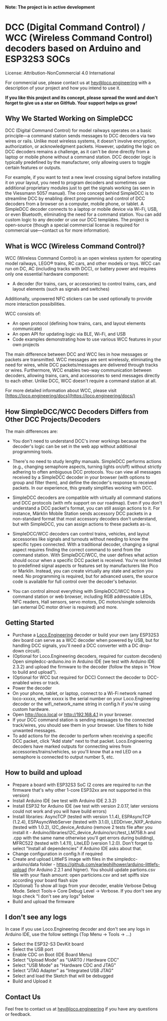 #### Note: The project is in active development

# DCC (Digital Command Control) / WCC (Wireless Command Control) decoders based on Arduino and ESP32S3 SOCs

License: Attribution-NonCommercial 4.0 International

For commercial use, please contact us at hey@loco.engineering with a description of your project and how you intend to use it.

**If you like this project and its concept, please spread the word and don't forget to give us a star on GitHub. Your support helps us grow!**

## Why We Started Working on SimpleDCC

DCC (Digital Command Control) for model railways operates on a basic principle—a command station sends messages to DCC decoders via two wires or rails. Unlike most wireless systems, it doesn't involve encryption, authorization, or acknowledgment packets. However, updating the logic on DCC decoders remains a challenge, as it can't be done directly from a laptop or mobile phone without a command station. DCC decoder logic is typically predefined by the manufacturer, only allowing users to toggle certain features or outputs.

For example, if you want to test a new level crossing signal before installing it on your layout, you need to program decoders and sometimes use additional proprietary modules just to get the signals working (as seen in the Viessmann 5057 manual). The core concept behind SimpleDCC is to streamline DCC by enabling direct programming and control of DCC decoders from a browser on a computer, mobile phone, or tablet. A SimpleDCC decoder connects to a laptop or mobile device via Wi-Fi, USB, or even Bluetooth, eliminating the need for a command station. You can add custom logic to any decoder or use our DCC templates. The project is open-source (though a special commercial license is required for commercial use—contact us for more information).

## What is WCC (Wireless Command Control)?

WCC (Wireless Command Control) is an open wireless system for operating model railways, LEGO® trains, RC cars, and other models or toys. WCC can run on DC, AC (including tracks with DCC), or battery power and requires only one essential hardware component:

- A decoder (for trains, cars, or accessories) to control trains, cars, and layout elements (such as signals and switches)

Additionally, unpowered NFC stickers can be used optionally to provide more interaction possibilities.

WCC consists of:
- An open protocol (defining how trains, cars, and layout elements communicate)
- An open API for updating logic via BLE, Wi-Fi, and USB
- Code examples demonstrating how to use various WCC features in your own projects

The main difference between DCC and WCC lies in how messages or packets are transmitted. WCC messages are sent wirelessly, eliminating the need for wires, while DCC packets/messages are delivered through tracks or wires. Furthermore, WCC enables two-way communication between decoders, allowing trains, cars, and accessories to send messages directly to each other. Unlike DCC, WCC doesn't require a command station at all.

For more detailed information about WCC, please visit [https://loco.engineering/docs](https://loco.engineering/docs/)


## How SimpleDCC/WCC Decoders Differs from Other DCC Projects/Decoders

The main differences are:

- You don't need to understand DCC's inner workings because the decoder's logic can be set in the web app without additional programming tools.

- There's no need to study lengthy manuals. SimpleDCC performs actions (e.g., changing semaphore aspects, turning lights on/off) without strictly adhering to often ambiguous DCC protocols. You can view all messages received by a SimpleDCC decoder in your browser (with options to group and filter them), and define the decoder's response to received packets. In our experience, this greatly simplifies working with DCC.

- SimpleDCC decoders are compatible with virtually all command stations and DCC protocols (with mfx support on our roadmap). Even if you don't understand a DCC packet's format, you can still assign actions to it. For instance, Märklin Mobile Station sends accessory DCC packets in a non-standard format that most accessory decoders don't understand, but with SimpleDCC, you can assign actions to these packets as-is.

- SimpleDCC/WCC decoders can control trains, vehicles, and layout accessories like signals and turnouts without needing to know the specific types connected. With a traditional decoder, changing a signal aspect requires finding the correct command to send from the command station. With SimpleDCC/WCC, the user defines what action should occur when a specific DCC packet is received. You're not limited to predefined signal aspects or features set by manufacturers like Pico or Marklin. Instead, you can create virtually any state and action you need. No programming is required, but for advanced users, the source code is available for full control over the decoder's behavior.

- You can control almost everything with SimpleDCC/WCC from a command station or web browser, including RGB addressable LEDs, NFC readers, Hall sensors, servo motors, DC motors/single solenoids (an external DC motor driver is required) and more.


## Getting Started

- Purchase a [Loco.Engineering](https://loco.engineering) decoder or build your own (any ESP32S3 dev board can serve as a WCC decoder when powered by USB, but for handling DCC signals, you'll need a DCC converter with a DC drop-down circuit).
- (Optional for Loco.Engineering decoders, required for custom decoders) Open simpledcc-arduino.ino in Arduino IDE (we test with Arduino IDE 2.3.2) and upload the firmware to the decoder (follow the steps in "How to build and upload").
- (Optional for WCC but required for DCC) Connect the decoder to DCC-enabled wires or track.
- Power the decoder
- On your phone, tablet, or laptop, connect to a Wi-Fi network named loco-xxxxx, where xxxxx is the serial number on your Loco.Engineering decoder or the wifi_network_name string in config.h if you're using custom hardware.
- Open http://loco.local or http://192.168.4.1 in your browser.
- If your DCC command station is sending messages to the connected track/wires, you should see them in your browser. Use filters to hide unwanted messages.
- To add actions for the decoder to perform when receiving a specific DCC packet, click "Add state" next to that packet. Loco.Engineering decoders have marked outputs for connecting wires from accessories/trains/vehicles, so you'll know that a red LED on a semaphore is connected to output number 5, etc.


## How to build and upload

- Prepare a board with ESP32S3 SoC (2 cores are required to run the firmware that's why other 1-core ESP32xx are not supported in this version)
- Install Arduino IDE (we test with Arduino IDE 2.3.2)
- Install ESP32 for Arduino IDE (we test with version 2.0.17, later versions could not work and you will have build errors)
- Install libraries: AsyncTCP (tested with version 1.1.4), ESPAsyncTCP (1.2.4), ESPAsyncWebServer (tested with 3.1.0), LEDDriver_NXP_Arduino (tested with 1.0.2), I2C_device_Arduino (remove 2 tests file after you install it - Arduino/libraries/I2C_device_Arduino/src/test_LM75B.h and .cpp with the same name otherwise you'll get errors during building), MFRC522 (tested with 1.4.11), LiteLED (version 1.2.0). Don't forget to select "Install all dependencies" if Arduino IDE asks about that.
- Change configuration in config.h if required
- Create and upload LittleFS image with files in the simpledcc-arduino/data folder - https://github.com/earlephilhower/arduino-littlefs-upload (for Arduino 2.2.1 and higner). You should update partions.csv file with your flash amount: open particions.csv and set spiffs size according your board flash size 
- (Optional) To show all logs from your decoder, enable Verbose Debug Mode. Select Tools-> Core Debug Level -> Verbose. If you don't see any logs check "I don't see any logs" below
- Build and upload the firmware


## I don't see any logs

In case if you use Loco.Engineering decoder and don't see any logs in Arduino IDE, use the follow settings (Top Menu -> Tools -> ...)

- Select the ESP32-S3 DevKit board
- Select the USB port
- Enable CDC on Boot (IDE Board Menu)
- Select "Upload Mode" as "UART0 / Hardware CDC"
- Select "USB Mode" as "Hardware CDC and JTAG"
- Select "JTAG Adapter" as "Integrated USB JTAG"
- Select and load the Sketch that will be debugged
- Build and Upload it

## Contact Us

Feel free to contact us at hey@loco.engineering if you have any questions or feedback.
